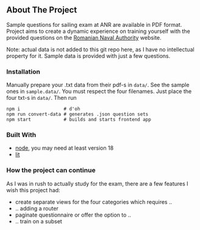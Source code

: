## About The Project

Sample questions for sailing exam at ANR are available in PDF format.
Project aims to create a dynamic experience on training yourself with
the provided questions on the [Romanian Naval Authority](https://portal.rna.ro/servicii/personal-navigant) website.

Note: actual data is not added to this git repo here, as I have no intellectual
property for it. Sample data is provided with just a few questions.

### Installation

Manually prepare your .txt data from their pdf-s in `data/`. See the sample ones
in `sample.data/`. You must respect the four filenames. Just place the four
txt-s in `data/`. Then run

    npm i                # d'oh
    npm run convert-data # generates .json question sets
    npm start            # builds and starts frontend app

### Built With

- [node](https://nextjs.org/), you may need at least version 18
- [lit](https://lit.dev/)

### How the project can continue
As I was in rush to actually study for the exam, there are
a few features I wish this project had:

 * create separate views for the four categories which requires ..
 * .. adding a router
 * paginate questionnaire or offer the option to ..
 * .. train on a subset
